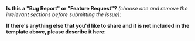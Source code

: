 <!-- Thanks for the interest in Spring Cloud Data Flow! Before you create a new issue, please answer the following question.-->

**Is this a "Bug Report" or "Feature Request"?** _(choose one and remove the irrelevant sections before submitting the issue)_:

<!--
If this is a "Bug Report", please:

**Describe**
A clear and concise description of what the bug is. Additionally, it'd help if you can include the logs and entire stacktrace including the "caused by". _(see [GitHub Mardown](https://guides.github.com/features/mastering-markdown/) for logs/code formatting guidelines)_

**Release versions**
There's an [API](http://docs.spring.io/spring-cloud-dataflow/docs/current/reference/htmlsingle/#api-guide-resources-server-meta-retrieving) to gather SCDF's system information including the dependent projects and the associated versions. Alternatively, you can capture this information from the Dashboard's [About](http://docs.spring.io/spring-cloud-dataflow/docs/current/reference/htmlsingle/#dashboard) tab, so make sure to include the copied JSON in the bug report.

**Custom Apps**
If your Stream or Task data pipeline includes custom apps and there's a problem associated with it, it'd be good to review the sample-app (add a link to GitHub repo) and the release versions in use. Make sure to also share the register, create, and deploy/launch DSL commands for completeness.

**To Reproduce**
Include the steps to reproduce the behavior. Better yet, if you have a reproducible sample, please attach it in the issue. It'd help us to relate to the problem more easily. 

**Screenshots**
Where applicable, add screenshots to help explain your problem.

**Additional context**
Add any other context about the problem here.




If this is a "Feature Request", please:

**Is your feature request related to a problem? Please describe.**
A clear and concise description of what the problem is. 

**Describe the solution you'd like**
A clear and concise description of what you want to happen.

**Describe alternatives you've considered**
A clear and concise description of any alternative solutions or features you've considered.

**Additional context**
Add any other context or explanation about the feature request here.

-->


**If there's anything else that you'd like to share and it is not included in the template above, please describe it here:**